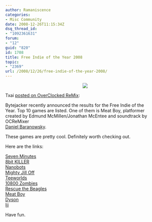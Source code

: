 ```yaml
---
author: Ramaniscence
categories:
- Misc Community
date: 2008-12-26T11:15:34Z
dsq_thread_id:
- "1092361631"
forum:
- "12"
guid: "820"
id: 1708
title: Free Indie of the Year 2008
topic:
- "2369"
url: /2008/12/26/free-indie-of-the-year-2008/
---
```


<div align="center">
  <img border="0" src="images/newsMisc/meatboy.png" /></p>
</div>

Txai <a href="http://www.ocremix.org/forums/showthread.php?t=20192" target="_blank">posted on OverClocked ReMix</a>:

<div class="quoted-text">
  Bytejacker recently announced the results for the Free Indie of the<br /> Year. Top 10 games are listed. One of them is Meat Boy, platformer<br /> created by Edmund McMillen/Jonathan McEntee and soundtrack by OCReMixer<br /> <a target="_blank" href="http://www.ocremix.org/remixer/danielbaranowsky/">Daniel Baranowsky</a>.</p> 
  
  <p>
    These games are pretty cool. Definitely worth checking out.
  </p>
</div>

<div class="quoted-text">
  Here are the links:</p> 
  
  <p>
    <a target="_blank" href="http://tinyurl.com/sevenminutes">Seven Minutes</a><br /> <a target="_blank" href="http://www.locomalito.com/juegos_8bit_killer.php">8bit KILLER</a><br /> <a target="_blank" href="http://tinyurl.com/nanobots">Nanobots</a><br /> <a target="_blank" href="http://tinyurl.com/mightyjilloff">Mighty Jill Off</a><br /> <a target="_blank" href="http://www.teewars.com/">Teeworlds</a><br /> <a target="_blank" href="http://tinyurl.com/10800zombies">10800 Zombies</a><br /> <a target="_blank" href="http://tinyurl.com/rescuethebeagles">Rescue the Beagles</a><br /> <a target="_blank" href="http://tinyurl.com/meatboy">Meat Boy</a><br /> <a target="_blank" href="http://www.dyson-game.com/">Dyson</a><br /> <a target="_blank" href="http://tinyurl.com/ijigame">Iji</a>
  </p>
  
  <p>
    Have fun.
  </p>
</div>

<div align="center">
</div>